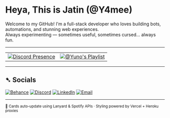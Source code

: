 # Heya, This is Jatin (@Y4mee)

Welcome to my GitHub! I'm a full-stack developer who loves building bots, automations, and stunning web experiences.  
Always experimenting — sometimes useful, sometimes cursed... always fun.

---

<div align="center">

<table>
  <tr>
    <td align="center">
      <a href="https://discord.gg/svm7yjkeBp">
        <img src="https://lanyard-profile-readme.vercel.app/api/1102123627438153738?bg=https://i.pinimg.com/1200x/42/70/0e/42700ecf8c14a8308399294863d8875e.jpg&theme=dark&animated=true&idleMessage=Probably%20chilling...&borderRadius=25px" alt="Discord Presence" />
      </a>
    </td>
    <td align="center">
      <a href="https://data-card-for-spotify.herokuapp.com/card?user_id=3156l7625uwqlk3h3nv4d7ugtcf4&hide_title=true&custom_title=%40Yuno%27s%20Playlist">
        <img src="https://data-card-for-spotify.herokuapp.com/api/card?user_id=3156l7625uwqlk3h3nv4d7ugtcf4&hide_title=true&custom_title=%40Yuno%27s%20Playlist" alt="@Yuno's Playlist" />
      </a>
    </td>
  </tr>
</table>

</div>

---

## ➷ Socials

[![Behance](https://img.shields.io/badge/Behance-1d1d1d?style=flat-square&logo=behance&logoColor=white)](https://www.behance.net/xdemongraphicz)
[![Discord](https://img.shields.io/badge/Discord-1d1d1d?style=flat-square&logo=discord&logoColor=white)](https://discord.gg/svm7yjkeBp)
[![LinkedIn](https://custom-icon-badges.demolab.com/badge/LinkedIn-1d1d1d.svg?logo=linkedin&logoColor=white)](https://www.linkedin.com/in/jatin-gupta-34b5b7226/)
[![Email](https://img.shields.io/badge/Email-1d1d1d?style=flat-square&logo=gmail&logoColor=white)](mailto:jatinguptapvt@gmail.com)

---

<sub>🧪 Cards auto-update using Lanyard & Spotify APIs · Styling powered by Vercel + Heroku proxies</sub>
